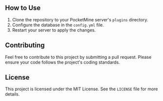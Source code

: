 ## How to Use

1. Clone the repository to your PocketMine server's `plugins` directory.
2. Configure the database in the `config.yml` file.
3. Restart your server to apply the changes.

## Contributing

Feel free to contribute to this project by submitting a pull request. Please ensure your code follows the project's coding standards.

## License

This project is licensed under the MIT License. See the `LICENSE` file for more details.
